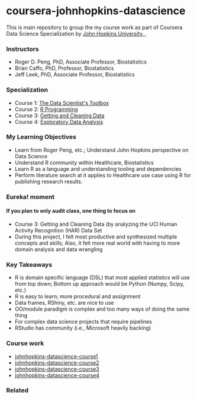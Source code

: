 # coursera-johnhopkins-datascience

This is main repository to group the my course work as part of Coursera Data Science Specialization by [John Hopkins University, ](https://www.coursera.org/specializations/jhu-data-science).

### Instructors
- Roger D. Peng, PhD, Associate Professor, Biostatistics
- Brian Caffo, PhD, Professor, Biostatistics
- Jeff Leek, PhD, Associate Professor, Biostatistics

### Specialization
- Course 1:  [The Data Scientist's Toolbox](https://www.coursera.org/learn/data-scientists-tools)
- Course 2:  [R Programming](https://www.coursera.org/learn/r-programming)
- Course 3:  [Getting and Cleaning Data](https://www.coursera.org/learn/data-cleaning)
- Course 4:  [Exploratory Data Analysis](https://www.coursera.org/learn/exploratory-data-analysis)

### My Learning Objectives
- Learn from Roger Peng, etc.; Understand John Hopkins perspective on Data Science 
- Understand R community within Healthcare, Biostatistics
- Learn R as a language and understanding tooling and dependencies
- Perform literature search at it applies to Healthcare use case using R for publishing research results.

### Eureka! moment
#### If you plan to only audit class, one thing to focus on
- Course 3: Getting and Cleaning Data (by analyzing the UCI Human Activity Recognition (HAR) Data Set
- During this project, I felt most productive and synthesized multiple concepts and skills; Also, it felt more real world with having to more domain analysis and data wrangling

### Key Takeaways
- R is domain specific language (DSL) that most applied statistics will use from top down;  Bottom up approach would be Python (Numpy, Scipy, etc.)
- R is easy to learn; more procedural and assignment
- Data frames, RShiny, etc. are nice to use
- OO/module paradigm is complex and too many ways of doing the same thing
- For complex data science projects that require pipelines
- RStudio has community (i.e., Microsoft heavily backing)

### Course work
* [johnhopkins-datascience-course1](https://github.com/nalbarr/coursera-johnhopkins-datascience-course1.git)
* [johnhopkins-datascience-course2](https://github.com/nalbarr/coursera-johnhopkins-datascience-course2.git)
* [johnhopkins-datascience-course3](https://github.com/nalbarr/coursera-johnhopkins-datascience-course3.git)
* [johnhopkins-datascience-course4](https://github.com/nalbarr/coursera-johnhopkins-datascience-course4.git)

### Related
